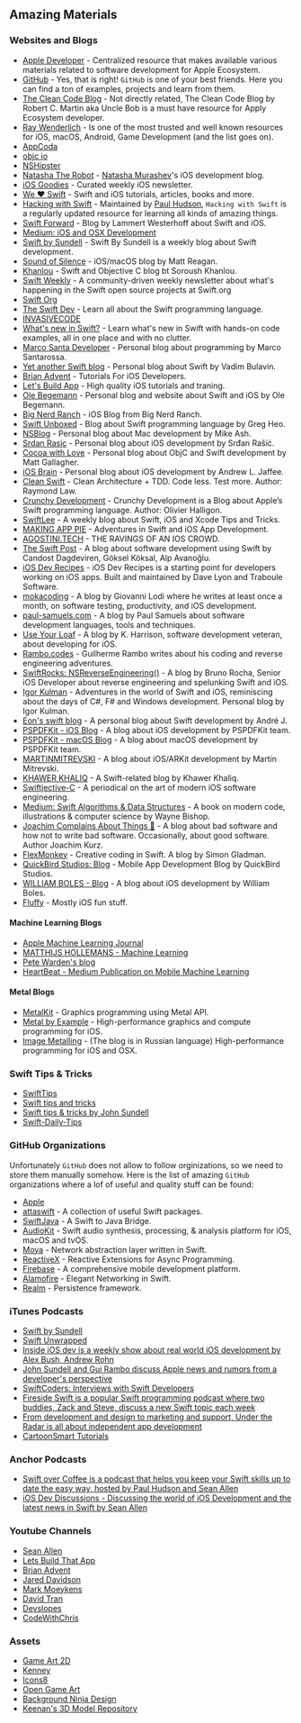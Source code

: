 ## Amazing Materials

### Websites and Blogs

- [Apple Developer](https://developer.apple.com) - Centralized resource that makes available various materials related to software development for Apple Ecosystem.
- [GitHub](https://github.com/) - Yes, that is right! `GitHub` is one of your best friends. Here you can find a ton of examples, projects and learn from them. 
- [The Clean Code Blog](http://blog.cleancoder.com) - Not directly related, The Clean Code Blog by Robert C. Martin aka Uncle Bob is a must have resource for Apply Ecosystem developer. 
- [Ray Wenderlich](https://www.raywenderlich.com/) - Is one of the most trusted and well known resources for iOS, macOS, Android, Game Development (and the list goes on). 
- [AppCoda](https://www.appcoda.com/)
- [objc io](https://www.objc.io)
- [NSHipster](http://nshipster.com)
- [Natasha The Robot](https://www.natashatherobot.com) - [Natasha Murashev](https://github.com/NatashaTheRobot)'s iOS development blog. 
- [iOS Goodies](http://ios-goodies.com) - Curated weekly iOS newsletter. 
- [We ❤️ Swift](https://www.weheartswift.com) - Swift and iOS  tutorials, articles, books and more.
- [Hacking with Swift](https://www.hackingwithswift.com/) - Maintained by [Paul Hudson](https://github.com/twostraws), `Hacking with Swift` is a regularly updated resource for learning all kinds of amazing things. 
- [Swift Forward](https://swiftforward.wordpress.com) - Blog by Lammert Westerhoff about Swift and iOS.
- [Medium: iOS and OSX Development](https://medium.com/ios-os-x-development)
- [Swift by Sundell](https://www.swiftbysundell.com/) - Swift By Sundell is a weekly blog about Swift development.
- [Sound of Silence](http://sound-of-silence.com) - iOS/macOS blog by Matt Reagan.
- [Khanlou](http://khanlou.com) - Swift and Objective C blog bt Soroush Khanlou.
- [Swift Weekly](https://swiftweekly.github.io) - A community-driven weekly newsletter about what's happening in the Swift open source projects at Swift.org
- [Swift Org](https://swift.org) 
- [The Swift Dev](https://theswiftdev.com) - Learn all about the Swift programming language.
- [INVASIVECODE](https://www.invasivecode.com/weblog/?doing_wp_cron=1525779118.2550129890441894531250)
- [What's new in Swift?](https://www.whatsnewinswift.com) - Learn what's new in Swift with hands-on code examples, all in one place and with no clutter.
- [Marco Santa Developer](https://marcosantadev.com) - Personal blog about programming by Marco Santarossa.
- [Yet another Swift blog](http://www.vadimbulavin.com) - Personal blog about Swift by Vadim Bulavin.
- [Brian Advent](https://www.brianadvent.com) - Tutorials For iOS Developers.
- [Let's Build App](https://www.letsbuildthatapp.com) - High quality iOS tutorials and traning.
- [Ole Begemann](https://oleb.net/blog/) - Personal blog and website about Swift and iOS by Ole Begemann.
- [Big Nerd Ranch](https://www.bignerdranch.com/blog/categories/ios/) - iOS Blog from Big Nerd Ranch.
- [Swift Unboxed](https://swiftunboxed.com) - Blog about Swift programming language by Greg Heo.
- [NSBlog](https://www.mikeash.com/pyblog/) - Personal blog about Mac development by Mike Ash.
- [Srdan Rasic](http://rasic.info) - Personal blog about iOS development by Srđan Rašić.
- [Cocoa with Love](https://www.cocoawithlove.com) - Personal blog about ObjC and Swift development by Matt Gallagher.
- [iOS Brain](http://iosbrain.com) - Personal blog about iOS development by Andrew L. Jaffee.
- [Clean Swift](https://clean-swift.com) - Clean Architecture + TDD. Code less. Test more. Author: Raymond Law.
- [Crunchy Development](http://alisoftware.github.io) - Crunchy Development is a Blog about Apple’s Swift programming language. Author: Olivier Halligon.
- [SwiftLee](https://www.avanderlee.com) - A weekly blog about Swift, iOS and Xcode Tips and Tricks.
- [MAKING APP PIE](https://makeapppie.com) - Adventures in Swift and iOS App Development.
- [AGOSTINI.TECH](https://agostini.tech) - THE RAVINGS OF AN IOS CROWD.
- [The Swift Post](https://theswiftpost.co) - A blog about software development using Swift by Candost Dagdeviren, Göksel Köksal, Alp Avanoğlu.
- [iOS Dev Recipes](https://www.iosdev.recipes) - 
iOS Dev Recipes is a starting point for developers working on iOS apps. Built and maintained by Dave Lyon and Traboule Software.
- [mokacoding](https://www.mokacoding.com) - A blog by Giovanni Lodi where he writes at least once a month, on software testing, productivity, and iOS development.
- [paul-samuels.com](https://paul-samuels.com) - A blog by Paul Samuels about software development languages, tools and techniques.
- [Use Your Loaf](https://useyourloaf.com) - A blog by K. Harrison, software development veteran, about developing for iOS. 
- [Rambo.codes](https://rambo.codes) - Guilherme Rambo writes about his coding and reverse engineering adventures.
- [SwiftRocks: NSReverseEngineering()](https://swiftrocks.com) - A blog by Bruno Rocha, Senior iOS Developer about reverse engineering and spelunking Swift and iOS.
- [Igor Kulman](https://blog.kulman.sk) - Adventures in the world of Swift and iOS, reminiscing about the days of C#, F# and Windows development. Personal blog by Igor Kulman.
- [Eon's swift blog](http://eon.codes) - A personal blog about Swift development by André J.
- [PSPDFKit - iOS Blog](https://pspdfkit.com/blog/categories/ios/) - A blog about iOS development by PSPDFKit team. 
- [PSPDFKit - macOS Blog](https://pspdfkit.com/blog/categories/macos/) - A blog about macOS development by PSPDFKit team.
- [MARTINMITREVSKI](https://martinmitrevski.com) - A blog about iOS/ARKit development by Martin Mitrevski.
- [KHAWER KHALIQ](https://khawerkhaliq.com) - A Swift-related blog by Khawer Khaliq.
- [Swiftjective-C](https://www.swiftjectivec.com) - A periodical on the art of modern iOS software engineering.
- [Medium: Swift Algorithms & Data Structures](https://medium.com/swift-algorithms-data-structures) - A book on modern code, illustrations & computer science by Wayne Bishop.
- [Joachim Complains About Things 😤](https://blog.cocoafrog.de) - A blog about bad software and how not to write bad software. Occasionally, about good software. Author Joachim Kurz.
- [FlexMonkey](http://flexmonkey.blogspot.com) - Creative coding in Swift. A blog by Simon Gladman.
- [QuickBird Studios: Blog](https://quickbirdstudios.com/blog/) - Mobile App Development Blog by QuickBird Studios.
- [WILLIAM BOLES - Blog](https://williamboles.me/) - A blog about iOS development by William Boles.
- [Fluffy](https://fluffy.es) - Mostly iOS fun stuff.

#### Machine Learning Blogs

- [Apple Machine Learning Journal](https://machinelearning.apple.com)
- [MATTHIJS HOLLEMANS - Machine Learning](http://machinethink.net/blog/)
- [Pete Warden's blog](https://petewarden.com)
- [HeartBeat - Medium Publication on Mobile Machine Learning](https://heartbeat.fritz.ai/)

#### Metal Blogs
- [MetalKit](http://metalkit.org/) - Graphics programming using Metal API.
- [Metal by Example](http://metalbyexample.com) - High-performance graphics and compute programming for iOS.
- [Image Metalling](https://imagemetalling.wordpress.com) - (The blog is in Russian language) High-performance programming for iOS and OSX.

### Swift Tips & Tricks
- [SwiftTips](https://github.com/vincent-pradeilles/swift-tips)
- [Swift tips and tricks](https://github.com/Luur/SwiftTips)
- [Swift tips & tricks by John Sundell](https://github.com/JohnSundell/SwiftTips)
- [Swift-Daily-Tips](https://github.com/MobileTipsters/Swift-Daily-Tips)

### GitHub Organizations
Unfortunately `GitHub` does not allow to follow orginizations, so we need to store them manually somehow. Here is the list of amazing `GitHub` organizations where a lof of useful and quality stuff can be found:

- [Apple](https://github.com/apple)
- [attaswift](https://github.com/attaswift) - A collection of useful Swift packages.
- [SwiftJava](https://github.com/SwiftJava) - A Swift to Java Bridge.
- [AudioKit](https://github.com/AudioKit) - Swift audio synthesis, processing, & analysis platform for iOS, macOS and tvOS.
- [Moya](https://github.com/Moya) - Network abstraction layer written in Swift.
- [ReactiveX](https://github.com/ReactiveX) - Reactive Extensions for Async Programming.
- [Firebase](https://github.com/firebase) - A comprehensive mobile development platform.
- [Alamofire](https://github.com/Alamofire) - Elegant Networking in Swift.
- [Realm](https://github.com/realm) - Persistence framework.

### iTunes Podcasts

- [Swift by Sundell](https://itunes.apple.com/ru/podcast/swift-by-sundell/id1267161825?l=en&mt=2)
- [Swift Unwrapped](https://itunes.apple.com/ru/podcast/swift-unwrapped/id1209817203?l=en&mt=2)
- [Inside iOS dev is a weekly show about real world iOS development by Alex Bush, Andrew Rohn](https://itunes.apple.com/ru/podcast/inside-ios-dev/id1231805301?mt=2)
- [John Sundell and Gui Rambo discuss Apple news and rumors from a developer's perspective](https://itunes.apple.com/us/podcast/stacktrace/id1359435443?mt=2)
- [SwiftCoders: Interviews with Swift Developers](https://itunes.apple.com/ru/podcast/swiftcoders-interviews-with-swift-developers/id1082937962?l=en&mt=2)
- [Fireside Swift is a popular Swift programming podcast where two buddies, Zack and Steve, discuss a new Swift topic each week](https://itunes.apple.com/us/podcast/fireside-swift/id1269435221?mt=2)
- [From development and design to marketing and support, Under the Radar is all about independent app development](https://itunes.apple.com/us/podcast/under-the-radar/id1055685246?mt=2)
- [CartoonSmart Tutorials](https://itunes.apple.com/ru/podcast/cartoonsmart-tutorials/id1108725455?l=en&mt=2)

### Anchor Podcasts
- [Swift over Coffee is a podcast that helps you keep your Swift skills up to date the easy way, hosted by Paul Hudson and Sean Allen](https://anchor.fm/swiftovercoffee)
- [iOS Dev Discussions - Discussing the world of iOS Development and the latest news in Swift by Sean Allen](https://anchor.fm/seanallen)

### Youtube Channels

- [Sean Allen](https://www.youtube.com/channel/UCbTw29mcP12YlTt1EpUaVJw)
- [Lets Build That App](https://www.youtube.com/channel/UCuP2vJ6kRutQBfRmdcI92mA)
- [Brian Advent](https://www.youtube.com/channel/UCysEngjfeIYapEER9K8aikw)
- [Jared Davidson](https://www.youtube.com/user/Archetapp)
- [Mark Moeykens](https://www.youtube.com/channel/UChH6WbyYeX0INJjrK2-6WSg/featured)
- [David Tran](https://www.youtube.com/channel/UCvPFGq6luCqAVGiFpzTvkIA)
- [Devslopes](https://www.youtube.com/channel/UClLXKYEEM8OBBx85DOa6-cg)
- [CodeWithChris](https://www.youtube.com/user/CodeWithChris/featured)

### Assets 

- [Game Art 2D](https://www.gameart2d.com/) 
- [Kenney](https://kenney.nl/)
- [Icons8](https://icons8.com)
- [Open Game Art](https://opengameart.org)
- [Background Ninja Design](http://www.dumbmanex.com/bynd_freestuff.html)
- [Keenan's 3D Model Repository](https://www.cs.cmu.edu/~kmcrane/Projects/ModelRepository/)
